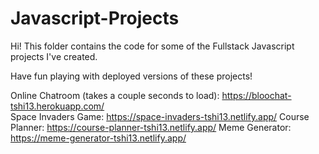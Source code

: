 # Javascript-Projects

Hi! This folder contains the code for some of the Fullstack Javascript projects I've created.

Have fun playing with deployed versions of these projects!

Online Chatroom (takes a couple seconds to load): https://bloochat-tshi13.herokuapp.com/   
Space Invaders Game: https://space-invaders-tshi13.netlify.app/ 
Course Planner: https://course-planner-tshi13.netlify.app/ 
Meme Generator: https://meme-generator-tshi13.netlify.app/ 
